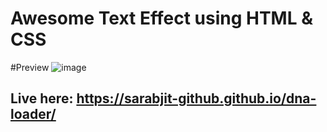 # Awesome Text Effect using HTML & CSS

#Preview
![image](https://user-images.githubusercontent.com/97455275/180498678-4d835101-dc6d-4793-a898-85ff835fae78.png)

## Live here: https://sarabjit-github.github.io/dna-loader/
